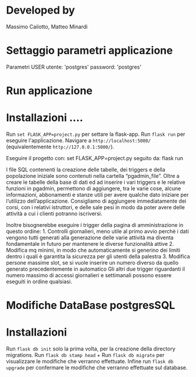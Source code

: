 # Developed by
Massimo Cailotto, Matteo Minardi

# Settaggio parametri applicazione
Parametri USER
utente: 'postgres'
password: 'postgres'

# Run applicazione
# Installazioni ....
Run `set FLASK_APP=project.py` per settare la flask-app.
Run `flask run` per eseguire l'applicazione. Navigare a `http://localhost:5000/` (equivalentemente `http://127.0.0.1:5000/`).

Eseguire il progetto con:
	set FLASK_APP=project.py
seguito da:
	flask run


I file SQL contenenti la creazione delle tabelle, dei triggers e della popolazione iniziale sono contenuti nella cartella “pgadmin_file”.
Oltre a creare le tabelle della base di dati ed ad inserire i vari triggers e le relative funzioni in pgadmin, permettono di aggiungere, tra le varie cose, alcune informazioni, abbonamenti e stanze utili per avere qualche dato iniziare per l’utilizzo dell’applicazione.
Consigliamo di aggiungere immediatamente dei corsi, con i relativi istruttori, e delle sale pesi in modo da poter avere delle attività a cui i clienti potranno iscriversi. 

Inoltre bisognerebbe eseguire i trigger della pagina di amministrazione in questo ordine: 
	1. Controlli giornalieri, meno utile al primo avvio perchè i dati vengono tutti generati 
                                               alla generazione delle varie attività ma diventa fondamentale in 
                                               futuro per mantenere le diverse funzionalità attive
            2.  Modifica mq minimi, in modo che automaticamente si generino dei limiti dentro i 
                                                  quali è garantita la sicurezza per gli utenti della palestra
            3.  Modifica persone massime slot, se si vuole inserire un numero diverso da quello 
                                                                    generato precedentemente in automatico
Gli altri due trigger riguardanti il numero massimo di accessi giornalieri e settimanali possono essere eseguiti in ordine qualsiasi.

# Modifiche DataBase postgresSQL
# Installazioni
Run `flask db init` solo la prima volta, per la creazione della directory migrations.
Run `flask db stamp head` +
Run `flask db migrate` per visualizzare le modifiche che verranno effettuate.
Infine run `flask db upgrade` per confermare le modifiche che verranno effettuate sul database.